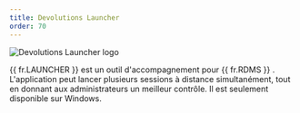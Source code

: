 ```yaml
---
title: Devolutions Launcher
order: 70
---
```

![Devolutions Launcher logo](https://webdevolutions.blob.core.windows.net/images/projects/launcher/logos/launcher-color-shadow.svg)

{{ fr.LAUNCHER }} est un outil d&apos;accompagnement pour {{ fr.RDMS }} . L&apos;application peut lancer plusieurs sessions à distance simultanément, tout en donnant aux administrateurs un meilleur contrôle. Il est seulement disponible sur Windows. 